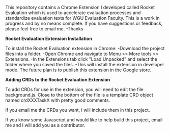 This repository contains a Chrome Extension I developed called Rocket Evaluation which is used to accelerate evaluation processes and standardize evaluation texts for WGU Evaluation Faculty. This is a work in progress and by no means complete. If you have suggestions or feedback, please feel free to email me. -Thanks

****Rocket Evaluation Extension Installation****

To install the Rocket Evaluation extension in Chrome:
-Download the project files into a folder.
-Open Chrome and navigate to Menu >> More tools >> Extensions.
-In the Extensions tab click "Load Unpacked" and select the folder where you saved the files.
-This will install the extension in developer mode. The future plan is to publish this extension in the Google store.

****Adding CRDs to the Rocket Evaluation Extension****

To add CRDs for use in the extension, you will need to edit the file background.js. Close to the bottom of the file is a template CRD object named crdXXXTaskX with pretty good comments.

If you email me the CRDs you want, I will include them in this project.

If you know some Javascript and would like to help build this project, email me and I will add you as a contributor.
